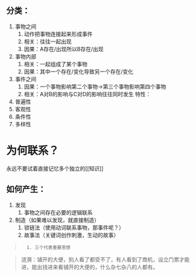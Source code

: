 ## 分类：
1. 事物之间
	1. 动作把事物连接起来形成事件
	2. 相关：往往一起出现
	3. 因果：A存在/出现所以B存在/出现
2. 事物内部
	1. 相关：一起组成了某个事物
	2. 因果：其中一个存在/变化导致另一个存在/变化
3. 事件之间
	1. 因果：一个事物影响第二个事物→第三个事物影响第四个事物
	2. 相关：A对B的影响与C对D的影响往往同时发生
特性：
1. 普遍性
2. 客观性
3. 条件性 
4. 多样性 

# 为何联系？
永远不要试着直接记忆多个独立的[[知识]]

## 如何产生：

1. 发现
	1. 事物之间存在必要的逻辑联系
2. 制造（如果难以发现，就直接制造）
	1. 锁链法（使用动词联系事物，那事件呢？）
	2. 故事法（关键词创作刺激，生动的故事）
> 		1. 三个代表重要思想

> 涟漪：铺开的大便，别人看了都受不了，有人看到了商机，设立门票才能进，能出钱进来看铺开的大便的，什么杂七杂八的人都有。